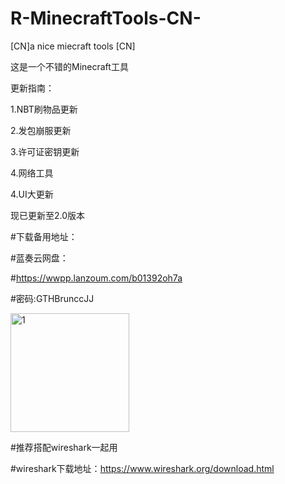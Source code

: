 # R-MinecraftTools-CN-



[CN]a nice miecraft tools [CN]



这是一个不错的Minecraft工具



更新指南：



1.NBT刷物品更新



2.发包崩服更新



3.许可证密钥更新



4.网络工具



4.UI大更新



现已更新至2.0版本



#下载备用地址：



#蓝奏云网盘：



#https://wwpp.lanzoum.com/b01392oh7a



#密码:GTHBrunccJJ




<img width="190" height="190" alt="1" src="https://github.com/user-attachments/assets/847c9b48-6696-4395-9eb9-d90181505658" />


#推荐搭配wireshark一起用


#wireshark下载地址：https://www.wireshark.org/download.html
